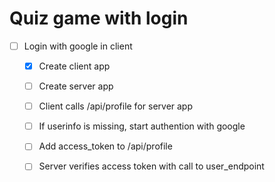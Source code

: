 
# Quiz game with login


* [ ] Login with google in client
  * [x] Create client app
  * [ ] Create server app
  * [ ] Client calls /api/profile for server app
  * [ ] If userinfo is missing, start authention with google
  * [ ] Add access_token to /api/profile
  * [ ] Server verifies access token with call to user_endpoint


